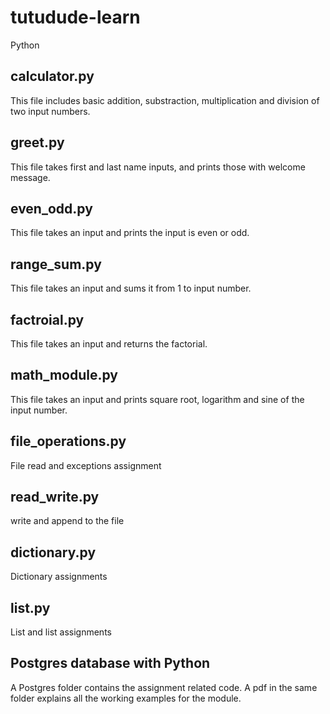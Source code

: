 # tutudude-learn
Python

## calculator.py 
This file includes basic addition, substraction, multiplication and division of two input numbers.

## greet.py
This file takes first and last name inputs, and prints those with welcome message. 

## even_odd.py
This file takes an input and prints the input is even or odd. 

## range_sum.py
This file takes an input and sums it from 1 to input number. 

## factroial.py
This file takes an input and returns the factorial.

## math_module.py
This file takes an input and prints square root, logarithm and sine of the input number.

## file_operations.py
File read and exceptions assignment

## read_write.py
write and append to the file

## dictionary.py
Dictionary assignments 

## list.py
List and list assignments


## Postgres database with Python
A Postgres folder contains the assignment related code.
A pdf in the same folder explains all the working examples for the module. 
